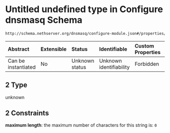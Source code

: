 # Untitled undefined type in Configure dnsmasq Schema

```txt
http://schema.nethserver.org/dnsmasq/configure-module.json#/properties/dns-server/then/properties/secondary-server/oneOf/2
```



| Abstract            | Extensible | Status         | Identifiable            | Custom Properties | Additional Properties | Access Restrictions | Defined In                                                                      |
| :------------------ | :--------- | :------------- | :---------------------- | :---------------- | :-------------------- | :------------------ | :------------------------------------------------------------------------------ |
| Can be instantiated | No         | Unknown status | Unknown identifiability | Forbidden         | Allowed               | none                | [configure-module.json\*](dnsmasq/configure-module.json "open original schema") |

## 2 Type

unknown

## 2 Constraints

**maximum length**: the maximum number of characters for this string is: `0`
